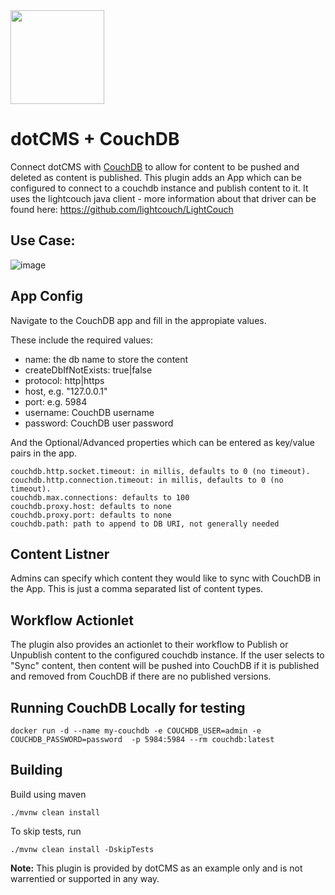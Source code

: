<img src="https://static.dotcms.com/assets/icons/apps/couch-db-logo.png" width="150">


# dotCMS + CouchDB 


Connect dotCMS with [CouchDB](https://couchdb.apache.org/) to allow for content to be pushed and deleted as content is published.  This plugin adds an App which can be configured to connect to a couchdb instance and publish content to it.  It uses the lightcouch java client - more information about that driver can be found here: https://github.com/lightcouch/LightCouch

## Use Case:
![image](https://github.com/user-attachments/assets/ca8f1c4f-a0fb-4ad8-9fa3-4a870611707e)



## App Config

Navigate to the CouchDB app and fill in the appropiate values. 

These include the required values:
  - name: the db name to store the content
  - createDbIfNotExists: true|false
  - protocol: http|https
  - host, e.g.  "127.0.0.1"
  - port: e.g. 5984
  - username: CouchDB username
  - password: CouchDB user password
    

And the Optional/Advanced properties which can be entered as key/value pairs in the app.

```
couchdb.http.socket.timeout: in millis, defaults to 0 (no timeout). 
couchdb.http.connection.timeout: in millis, defaults to 0 (no timeout).
couchdb.max.connections: defaults to 100
couchdb.proxy.host: defaults to none
couchdb.proxy.port: defaults to none
couchdb.path: path to append to DB URI, not generally needed
```
## Content Listner
Admins can specify which content they would like to sync with CouchDB in the App.  This is just a comma separated list of content types.


## Workflow Actionlet

The plugin also provides an actionlet to their workflow to Publish or Unpublish content to the configured couchdb instance.  If the user selects to "Sync" content, then content will be pushed into CouchDB if it is published and removed from CouchDB if there are no published versions.

## Running CouchDB Locally for testing

```
docker run -d --name my-couchdb -e COUCHDB_USER=admin -e COUCHDB_PASSWORD=password  -p 5984:5984 --rm couchdb:latest
```


## Building

Build using maven
```
./mvnw clean install
```


To skip tests, run

```
./mvnw clean install -DskipTests
```


**Note:**
This plugin is provided by dotCMS as an example only and is not warrentied or supported in any way.   

